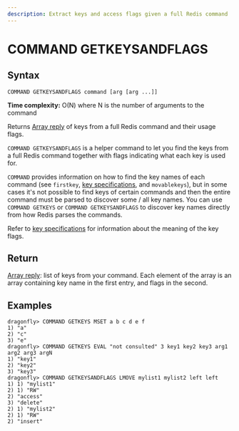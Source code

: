 ```yaml
---
description: Extract keys and access flags given a full Redis command
---
```


# COMMAND GETKEYSANDFLAGS

## Syntax

    COMMAND GETKEYSANDFLAGS command [arg [arg ...]]

**Time complexity:** O(N) where N is the number of arguments to the command

Returns [Array reply](https://redis.io/docs/reference/protocol-spec#resp-arrays) of keys from a full Redis command and their usage flags.

`COMMAND GETKEYSANDFLAGS` is a helper command to let you find the keys from a full Redis command together with flags indicating what each key is used for.

`COMMAND` provides information on how to find the key names of each command (see `firstkey`, [key specifications](https://redis.io/topics/key-specs#logical-operation-flags), and `movablekeys`),
but in some cases it's not possible to find keys of certain commands and then the entire command must be parsed to discover some / all key names.
You can use `COMMAND GETKEYS` or `COMMAND GETKEYSANDFLAGS` to discover key names directly from how Redis parses the commands.

Refer to [key specifications](https://redis.io/topics/key-specs#logical-operation-flags) for information about the meaning of the key flags.

## Return

[Array reply](https://redis.io/docs/reference/protocol-spec#resp-arrays): list of keys from your command.
Each element of the array is an array containing key name in the first entry, and flags in the second.

## Examples

```shell
dragonfly> COMMAND GETKEYS MSET a b c d e f
1) "a"
2) "c"
3) "e"
dragonfly> COMMAND GETKEYS EVAL "not consulted" 3 key1 key2 key3 arg1 arg2 arg3 argN
1) "key1"
2) "key2"
3) "key3"
dragonfly> COMMAND GETKEYSANDFLAGS LMOVE mylist1 mylist2 left left
1) 1) "mylist1"
2) 1) "RW"
2) "access"
3) "delete"
2) 1) "mylist2"
2) 1) "RW"
2) "insert"
```
